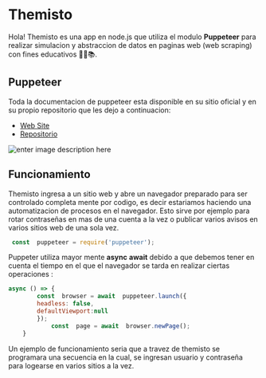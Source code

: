 # Themisto

Hola! Themisto es una app en node.js que utiliza el modulo **Puppeteer** para realizar simulacion y abstraccion de datos en paginas web (web scraping) con fines educativos 👨‍💻📚.



## Puppeteer

Toda la documentacion de puppeteer esta disponible en su sitio oficial y en su propio repositorio que les dejo a continuacion:

-  [Web Site](https://pptr.dev/)
- [Repositorio](https://github.com/puppeteer/puppeteer)

![enter image description here](https://bs-uploads.toptal.io/blackfish-uploads/blog/post/seo/og_image_file/og_image/14629/headless-browser-puppeteer-tutorial-88ee90dab2aea8163e7622b6ec02df6b.png)

## Funcionamiento

Themisto ingresa a un sitio web y abre un navegador preparado para ser controlado completa mente por codigo, es decir estariamos haciendo una automatizacion de procesos en el navegador. Esto sirve por ejemplo para rotar contraseñas en mas de una cuenta a la vez o publicar varios avisos en varios sitios web de una sola vez. 

```javascript
 const  puppeteer = require('puppeteer');
```
Puppeter utiliza mayor mente **async** **await** debido a que debemos tener en cuenta el tiempo en el que el navegador se tarda en realizar ciertas operaciones :


```javascript
async () => { 
	    const  browser = await  puppeteer.launch({
	    headless: false,
	    defaultViewport:null
	    });
    	    const  page = await  browser.newPage();
    }
```





Un ejemplo de funcionamiento seria que a travez de themisto se programara una secuencia en la cual, se ingresan usuario y contraseña para logearse en varios sitios a la vez.


